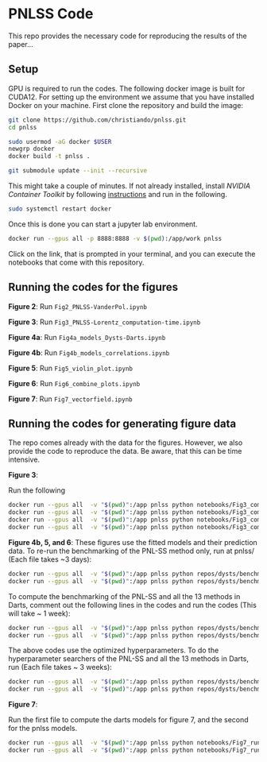 # PNLSS Code

This repo provides the necessary code for reproducing the results of the paper...


## Setup

GPU is required to run the codes. The following docker image is built for CUDA12. For setting up the environment we assume that you have installed Docker on your machine. First clone the repository and build the image:

```bash
git clone https://github.com/christiando/pnlss.git
cd pnlss

sudo usermod -aG docker $USER
newgrp docker
docker build -t pnlss .

git submodule update --init --recursive
```
This might take a couple of minutes. If not already installed,  install _NVIDIA Container Toolkit_ by following [instructions](https://docs.nvidia.com/datacenter/cloud-native/container-toolkit/latest/install-guide.html) and run in the following.
```bash
sudo systemctl restart docker
```
Once this is done you can start a jupyter lab environment.

```bash
docker run --gpus all -p 8888:8888 -v $(pwd):/app/work pnlss
```

Click on the link, that is prompted in your terminal, and you can execute the notebooks that come with this repository.

## Running the codes for the figures

__Figure 2__: Run `Fig2_PNLSS-VanderPol.ipynb`

__Figure 3__: Run `Fig3_PNLSS-Lorentz_computation-time.ipynb`

__Figure 4a__: Run `Fig4a_models_Dysts-Darts.ipynb`

__Figure 4b__: Run `Fig4b_models_correlations.ipynb`

__Figure 5__: Run `Fig5_violin_plot.ipynb`

__Figure 6__: Run `Fig6_combine_plots.ipynb`

__Figure 7__: Run `Fig7_vectorfield.ipynb`

## Running the codes for generating figure data

The repo comes already with the data for the figures. However, we also provide the code to reproduce the data. Be aware, that this can be time intensive.

__Figure 3__: 

Run the following 

```bash
docker run --gpus all  -v "$(pwd)":/app pnlss python notebooks/Fig3_computation_time_nlss.py
docker run --gpus all  -v "$(pwd)":/app pnlss python notebooks/Fig3_computation_time_rbf.py
docker run --gpus all  -v "$(pwd)":/app pnlss python notebooks/Fig3_computation_time_nlss.py --fixed
docker run --gpus all  -v "$(pwd)":/app pnlss python notebooks/Fig3_computation_time_rbf.py --fixed
```

__Figure 4b, 5, and 6__: These figures use the fitted models and their prediction data. To re-run the benchmarking of the PNL-SS method only, run at pnlss/ (Each file takes ~3 days):

```bash
docker run --gpus all  -v "$(pwd)":/app pnlss python repos/dysts/benchmarks/compute_benchmarks_noise_fine_high.py --pnlss_only
docker run --gpus all  -v "$(pwd)":/app pnlss python repos/dysts/benchmarks/compute_benchmarks_noise_fine_low.py --pnlss_only
```

To compute the benchmarking of the PNL-SS and all the 13 methods in Darts, comment out the following lines in the codes and run the codes (This will take ~ 1 week):

```bash
docker run --gpus all  -v "$(pwd)":/app pnlss python repos/dysts/benchmarks/compute_benchmarks_noise_fine_high.py
docker run --gpus all  -v "$(pwd)":/app pnlss python repos/dysts/benchmarks/compute_benchmarks_noise_fine_low.py
```

The above codes use the optimized hyperparameters. To do the hyperparameter searchers of the PNL-SS and all the 13 methods in Darts, run (Each file takes ~ 3 weeks):

```bash
docker run --gpus all  -v "$(pwd)":/app pnlss python repos/dysts/benchmarks/find_hyperparameters_high.py
docker run --gpus all  -v "$(pwd)":/app pnlss python repos/dysts/benchmarks/find_hyperparameters_low.py
```

__Figure 7__:

Run the first file to compute the darts models for figure 7, and the second for the pnlss models.

```bash
docker run --gpus all  -v "$(pwd)":/app pnlss python notebooks/Fig7_run_darts_models.py
docker run --gpus all  -v "$(pwd)":/app pnlss python notebooks/Fig7_run_pnlss_models.py
```